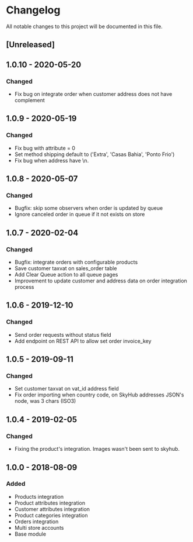 # Changelog
All notable changes to this project will be documented in this file.

## [Unreleased]

## 1.0.10 - 2020-05-20
### Changed
- Fix bug on integrate order when customer address does not have complement

## 1.0.9 - 2020-05-19
### Changed
- Fix bug with attribute = 0
- Set method shipping default to ('Extra', 'Casas Bahia', 'Ponto Frio')
- Fix bug when address have \n.

## 1.0.8 - 2020-05-07
### Changed
- Bugfix: skip some observers when order is updated by queue
- Ignore canceled order in queue if it not exists on store

## 1.0.7 - 2020-02-04
### Changed
- Bugfix: integrate orders with configurable products
- Save customer taxvat on sales_order table
- Add Clear Queue action to all queue pages
- Improvement to update customer and address data on order integration process

## 1.0.6 - 2019-12-10
### Changed
- Send order requests without status field
- Add endpoint on REST API to allow set order invoice_key

## 1.0.5 - 2019-09-11
### Changed
- Set customer taxvat on vat_id address field
- Fix order importing when country code, on SkyHub addresses JSON's node, was 3 chars (ISO3)

## 1.0.4 - 2019-02-05
### Changed
- Fixing the product's integration. Images wasn't been sent to skyhub.

## 1.0.0 - 2018-08-09
### Added
- Products integration
- Product attributes integration
- Customer attributes integration
- Product categories integration
- Orders integration
- Multi store accounts
- Base module
